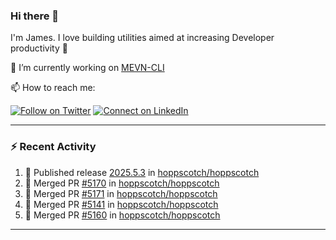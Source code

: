 ### Hi there 👋

I'm James. I love building utilities aimed at increasing Developer productivity :raised_hands: 

🔭 I’m currently working on [MEVN-CLI](https://github.com/madlabsinc/mevn-cli)

📫 How to reach me:

[![Follow on Twitter](https://img.shields.io/badge/--twitter?label=Twitter&logo=Twitter&style=social)](https://twitter.com/james_madhacks) [![Connect on LinkedIn](https://img.shields.io/badge/--linkedin?label=LinkedIn&logo=LinkedIn&style=social)](https://www.linkedin.com/in/jamesgeorge007)

---

### :zap: Recent Activity

<!--START_SECTION:activity-->
1. 🚀 Published release [2025.5.3](https://github.com/hoppscotch/hoppscotch/releases/tag/2025.5.3) in [hoppscotch/hoppscotch](https://github.com/hoppscotch/hoppscotch)
2. 🎉 Merged PR [#5170](https://github.com/hoppscotch/hoppscotch/pull/5170) in [hoppscotch/hoppscotch](https://github.com/hoppscotch/hoppscotch)
3. 🎉 Merged PR [#5171](https://github.com/hoppscotch/hoppscotch/pull/5171) in [hoppscotch/hoppscotch](https://github.com/hoppscotch/hoppscotch)
4. 🎉 Merged PR [#5141](https://github.com/hoppscotch/hoppscotch/pull/5141) in [hoppscotch/hoppscotch](https://github.com/hoppscotch/hoppscotch)
5. 🎉 Merged PR [#5160](https://github.com/hoppscotch/hoppscotch/pull/5160) in [hoppscotch/hoppscotch](https://github.com/hoppscotch/hoppscotch)
<!--END_SECTION:activity-->

---

<!--
**jamesgeorge007/jamesgeorge007** is a ✨ _special_ ✨ repository because its `README.md` (this file) appears on your GitHub profile.

Here are some ideas to get you started:

- 🌱 I’m currently learning ...
- 👯 I’m looking to collaborate on ...
- 🤔 I’m looking for help with ...
- 💬 Ask me about ...
- 😄 Pronouns: ...
- ⚡ Fun fact: ...
-->
